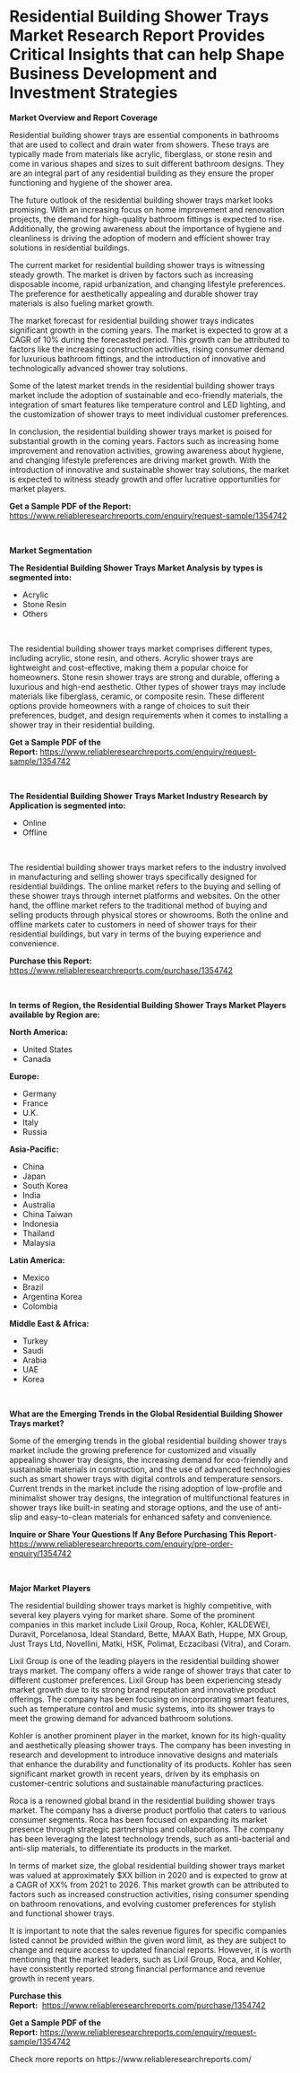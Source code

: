 <p><h1>Residential Building Shower Trays Market Research Report Provides Critical Insights that can help Shape Business Development and Investment Strategies</h1></p><p><strong>Market Overview and Report Coverage</strong></p>
<p><p>Residential building shower trays are essential components in bathrooms that are used to collect and drain water from showers. These trays are typically made from materials like acrylic, fiberglass, or stone resin and come in various shapes and sizes to suit different bathroom designs. They are an integral part of any residential building as they ensure the proper functioning and hygiene of the shower area.</p><p>The future outlook of the residential building shower trays market looks promising. With an increasing focus on home improvement and renovation projects, the demand for high-quality bathroom fittings is expected to rise. Additionally, the growing awareness about the importance of hygiene and cleanliness is driving the adoption of modern and efficient shower tray solutions in residential buildings.</p><p>The current market for residential building shower trays is witnessing steady growth. The market is driven by factors such as increasing disposable income, rapid urbanization, and changing lifestyle preferences. The preference for aesthetically appealing and durable shower tray materials is also fueling market growth.</p><p>The market forecast for residential building shower trays indicates significant growth in the coming years. The market is expected to grow at a CAGR of 10% during the forecasted period. This growth can be attributed to factors like the increasing construction activities, rising consumer demand for luxurious bathroom fittings, and the introduction of innovative and technologically advanced shower tray solutions.</p><p>Some of the latest market trends in the residential building shower trays market include the adoption of sustainable and eco-friendly materials, the integration of smart features like temperature control and LED lighting, and the customization of shower trays to meet individual customer preferences.</p><p>In conclusion, the residential building shower trays market is poised for substantial growth in the coming years. Factors such as increasing home improvement and renovation activities, growing awareness about hygiene, and changing lifestyle preferences are driving market growth. With the introduction of innovative and sustainable shower tray solutions, the market is expected to witness steady growth and offer lucrative opportunities for market players.</p></p>
<p><strong>Get a Sample PDF of the Report:</strong> <a href="https://www.reliableresearchreports.com/enquiry/request-sample/1354742">https://www.reliableresearchreports.com/enquiry/request-sample/1354742</a></p>
<p>&nbsp;</p>
<p><strong>Market Segmentation</strong></p>
<p><strong>The Residential Building Shower Trays Market Analysis by types is segmented into:</strong></p>
<p><ul><li>Acrylic</li><li>Stone Resin</li><li>Others</li></ul></p>
<p>&nbsp;</p>
<p><p>The residential building shower trays market comprises different types, including acrylic, stone resin, and others. Acrylic shower trays are lightweight and cost-effective, making them a popular choice for homeowners. Stone resin shower trays are strong and durable, offering a luxurious and high-end aesthetic. Other types of shower trays may include materials like fiberglass, ceramic, or composite resin. These different options provide homeowners with a range of choices to suit their preferences, budget, and design requirements when it comes to installing a shower tray in their residential building.</p></p>
<p><strong>Get a Sample PDF of the Report:</strong>&nbsp;<a href="https://www.reliableresearchreports.com/enquiry/request-sample/1354742">https://www.reliableresearchreports.com/enquiry/request-sample/1354742</a></p>
<p>&nbsp;</p>
<p><strong>The Residential Building Shower Trays Market Industry Research by Application is segmented into:</strong></p>
<p><ul><li>Online</li><li>Offline</li></ul></p>
<p>&nbsp;</p>
<p><p>The residential building shower trays market refers to the industry involved in manufacturing and selling shower trays specifically designed for residential buildings. The online market refers to the buying and selling of these shower trays through internet platforms and websites. On the other hand, the offline market refers to the traditional method of buying and selling products through physical stores or showrooms. Both the online and offline markets cater to customers in need of shower trays for their residential buildings, but vary in terms of the buying experience and convenience.</p></p>
<p><strong>Purchase this Report:</strong>&nbsp; <a href="https://www.reliableresearchreports.com/purchase/1354742">https://www.reliableresearchreports.com/purchase/1354742</a></p>
<p>&nbsp;</p>
<p><strong>In terms of Region, the Residential Building Shower Trays Market Players available by Region are:</strong></p>
<p>
    <p> <strong> North America: </strong>
        <ul>
            <li>United States</li>
            <li>Canada</li>
        </ul>
        </p> 
    <p> <strong> Europe: </strong>
        <ul>
            <li>Germany</li>
            <li>France</li>
            <li>U.K.</li>
            <li>Italy</li>
            <li>Russia</li>
        </ul>
        </p> 
    <p> <strong> Asia-Pacific: </strong>
        <ul>
            <li>China</li>
            <li>Japan</li>
            <li>South Korea</li>
            <li>India</li>
            <li>Australia</li>
            <li>China Taiwan</li>
            <li>Indonesia</li>
            <li>Thailand</li>
            <li>Malaysia</li>
        </ul>
        </p> 
    <p> <strong> Latin America: </strong>
        <ul>
            <li>Mexico</li>
            <li>Brazil</li>
            <li>Argentina Korea</li>
            <li>Colombia</li>
        </ul>
        </p> 
    <p> <strong> Middle East & Africa: </strong>
        <ul>
            <li>Turkey</li>
            <li>Saudi</li>
            <li>Arabia</li>
            <li>UAE</li>
            <li>Korea</li>
        </ul>
    </p>
    </p>
<p>&nbsp;</p>
<p><strong>What are the Emerging Trends in the Global Residential Building Shower Trays market?</strong></p>
<p><p>Some of the emerging trends in the global residential building shower trays market include the growing preference for customized and visually appealing shower tray designs, the increasing demand for eco-friendly and sustainable materials in construction, and the use of advanced technologies such as smart shower trays with digital controls and temperature sensors. Current trends in the market include the rising adoption of low-profile and minimalist shower tray designs, the integration of multifunctional features in shower trays like built-in seating and storage options, and the use of anti-slip and easy-to-clean materials for enhanced safety and convenience.</p></p>
<p><strong>Inquire or Share Your Questions If Any Before Purchasing This Report</strong>- <a href="https://www.reliableresearchreports.com/enquiry/pre-order-enquiry/1354742">https://www.reliableresearchreports.com/enquiry/pre-order-enquiry/1354742</a></p>
<p>&nbsp;</p>
<p><strong>Major Market Players</strong></p>
<p><p>The residential building shower trays market is highly competitive, with several key players vying for market share. Some of the prominent companies in this market include Lixil Group, Roca, Kohler, KALDEWEI, Duravit, Porcelanosa, Ideal Standard, Bette, MAAX Bath, Huppe, MX Group, Just Trays Ltd, Novellini, Matki, HSK, Polimat, Eczacibasi (Vitra), and Coram.</p><p>Lixil Group is one of the leading players in the residential building shower trays market. The company offers a wide range of shower trays that cater to different customer preferences. Lixil Group has been experiencing steady market growth due to its strong brand reputation and innovative product offerings. The company has been focusing on incorporating smart features, such as temperature control and music systems, into its shower trays to meet the growing demand for advanced bathroom solutions.</p><p>Kohler is another prominent player in the market, known for its high-quality and aesthetically pleasing shower trays. The company has been investing in research and development to introduce innovative designs and materials that enhance the durability and functionality of its products. Kohler has seen significant market growth in recent years, driven by its emphasis on customer-centric solutions and sustainable manufacturing practices.</p><p>Roca is a renowned global brand in the residential building shower trays market. The company has a diverse product portfolio that caters to various consumer segments. Roca has been focused on expanding its market presence through strategic partnerships and collaborations. The company has been leveraging the latest technology trends, such as anti-bacterial and anti-slip materials, to differentiate its products in the market.</p><p>In terms of market size, the global residential building shower trays market was valued at approximately $XX billion in 2020 and is expected to grow at a CAGR of XX% from 2021 to 2026. This market growth can be attributed to factors such as increased construction activities, rising consumer spending on bathroom renovations, and evolving customer preferences for stylish and functional shower trays.</p><p>It is important to note that the sales revenue figures for specific companies listed cannot be provided within the given word limit, as they are subject to change and require access to updated financial reports. However, it is worth mentioning that the market leaders, such as Lixil Group, Roca, and Kohler, have consistently reported strong financial performance and revenue growth in recent years.</p></p>
<p><strong>Purchase this Report:</strong>&nbsp;&nbsp;<a href="https://www.reliableresearchreports.com/purchase/1354742">https://www.reliableresearchreports.com/purchase/1354742</a></p>
<p></p>
<p><strong>Get a Sample PDF of the Report:</strong>&nbsp;<a href="https://www.reliableresearchreports.com/enquiry/request-sample/1354742">https://www.reliableresearchreports.com/enquiry/request-sample/1354742</a></p>
<p>Check more reports on https://www.reliableresearchreports.com/</p>